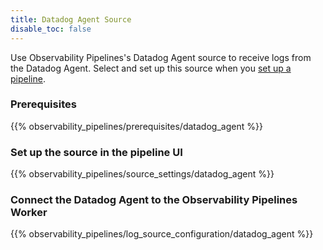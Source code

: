 ```yaml
---
title: Datadog Agent Source
disable_toc: false
---
```


Use Observability Pipelines's Datadog Agent source to receive logs from the Datadog Agent. Select and set up this source when you [set up a pipeline][1].

### Prerequisites

{{% observability_pipelines/prerequisites/datadog_agent %}}

### Set up the source in the pipeline UI

{{% observability_pipelines/source_settings/datadog_agent %}}

### Connect the Datadog Agent to the Observability Pipelines Worker

{{% observability_pipelines/log_source_configuration/datadog_agent %}}

[1]: /observability_pipelines/set_up_pipelines/